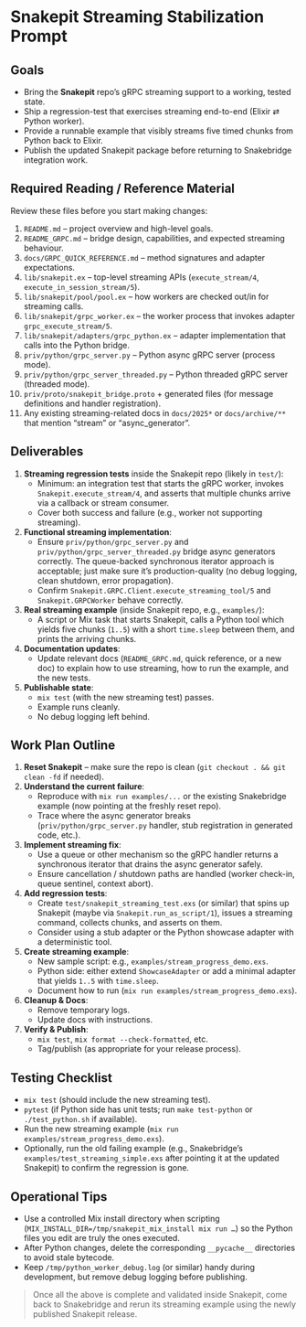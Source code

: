 # Snakepit Streaming Stabilization Prompt

## Goals
- Bring the **Snakepit** repo’s gRPC streaming support to a working, tested state.
- Ship a regression-test that exercises streaming end-to-end (Elixir ⇄ Python worker).
- Provide a runnable example that visibly streams five timed chunks from Python back to Elixir.
- Publish the updated Snakepit package before returning to Snakebridge integration work.

## Required Reading / Reference Material
Review these files before you start making changes:

1. `README.md` – project overview and high-level goals.
2. `README_GRPC.md` – bridge design, capabilities, and expected streaming behaviour.
3. `docs/GRPC_QUICK_REFERENCE.md` – method signatures and adapter expectations.
4. `lib/snakepit.ex` – top-level streaming APIs (`execute_stream/4`, `execute_in_session_stream/5`).
5. `lib/snakepit/pool/pool.ex` – how workers are checked out/in for streaming calls.
6. `lib/snakepit/grpc_worker.ex` – the worker process that invokes adapter `grpc_execute_stream/5`.
7. `lib/snakepit/adapters/grpc_python.ex` – adapter implementation that calls into the Python bridge.
8. `priv/python/grpc_server.py` – Python async gRPC server (process mode).
9. `priv/python/grpc_server_threaded.py` – Python threaded gRPC server (threaded mode).
10. `priv/proto/snakepit_bridge.proto` + generated files (for message definitions and handler registration).
11. Any existing streaming-related docs in `docs/2025*` or `docs/archive/**` that mention “stream” or “async_generator”.

## Deliverables
1. **Streaming regression tests** inside the Snakepit repo (likely in `test/`):
   - Minimum: an integration test that starts the gRPC worker, invokes `Snakepit.execute_stream/4`, and asserts that multiple chunks arrive via a callback or stream consumer.
   - Cover both success and failure (e.g., worker not supporting streaming).
2. **Functional streaming implementation**:
   - Ensure `priv/python/grpc_server.py` and `priv/python/grpc_server_threaded.py` bridge async generators correctly. The queue-backed synchronous iterator approach is acceptable; just make sure it’s production-quality (no debug logging, clean shutdown, error propagation).
   - Confirm `Snakepit.GRPC.Client.execute_streaming_tool/5` and `Snakepit.GRPCWorker` behave correctly.
3. **Real streaming example** (inside Snakepit repo, e.g., `examples/`):
   - A script or Mix task that starts Snakepit, calls a Python tool which yields five chunks (`1..5`) with a short `time.sleep` between them, and prints the arriving chunks.
4. **Documentation updates**:
   - Update relevant docs (`README_GRPC.md`, quick reference, or a new doc) to explain how to use streaming, how to run the example, and the new tests.
5. **Publishable state**:
   - `mix test` (with the new streaming test) passes.
   - Example runs cleanly.
   - No debug logging left behind.

## Work Plan Outline
1. **Reset Snakepit** – make sure the repo is clean (`git checkout . && git clean -fd` if needed).
2. **Understand the current failure**:
   - Reproduce with `mix run examples/...` or the existing Snakebridge example (now pointing at the freshly reset repo).
   - Trace where the async generator breaks (`priv/python/grpc_server.py` handler, stub registration in generated code, etc.).
3. **Implement streaming fix**:
   - Use a queue or other mechanism so the gRPC handler returns a synchronous iterator that drains the async generator safely.
   - Ensure cancellation / shutdown paths are handled (worker check-in, queue sentinel, context abort).
4. **Add regression tests**:
   - Create `test/snakepit_streaming_test.exs` (or similar) that spins up Snakepit (maybe via `Snakepit.run_as_script/1`), issues a streaming command, collects chunks, and asserts on them.
   - Consider using a stub adapter or the Python showcase adapter with a deterministic tool.
5. **Create streaming example**:
   - New sample script: e.g., `examples/stream_progress_demo.exs`.
   - Python side: either extend `ShowcaseAdapter` or add a minimal adapter that yields `1..5` with `time.sleep`.
   - Document how to run (`mix run examples/stream_progress_demo.exs`).
6. **Cleanup & Docs**:
   - Remove temporary logs.
   - Update docs with instructions.
7. **Verify & Publish**:
   - `mix test`, `mix format --check-formatted`, etc.
   - Tag/publish (as appropriate for your release process).

## Testing Checklist
- `mix test` (should include the new streaming test).
- `pytest` (if Python side has unit tests; run `make test-python` or `./test_python.sh` if available).
- Run the new streaming example (`mix run examples/stream_progress_demo.exs`).
- Optionally, run the old failing example (e.g., Snakebridge’s `examples/test_streaming_simple.exs` after pointing it at the updated Snakepit) to confirm the regression is gone.

## Operational Tips
- Use a controlled Mix install directory when scripting (`MIX_INSTALL_DIR=/tmp/snakepit_mix_install mix run …`) so the Python files you edit are truly the ones executed.
- After Python changes, delete the corresponding `__pycache__` directories to avoid stale bytecode.
- Keep `/tmp/python_worker_debug.log` (or similar) handy during development, but remove debug logging before publishing.

> Once all the above is complete and validated inside Snakepit, come back to Snakebridge and rerun its streaming example using the newly published Snakepit release.

